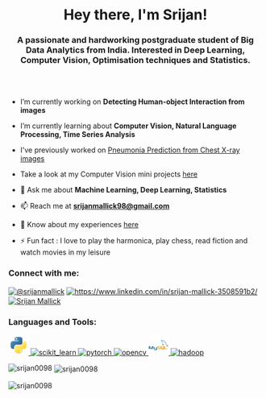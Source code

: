 <h1 align="center">Hey there, I'm Srijan!</h1>
<h3 align="center">A passionate and hardworking postgraduate student of Big Data Analytics from India. Interested in Deep Learning, Computer Vision, Optimisation techniques and Statistics.</h3>
<br>
<br>
 
- I’m currently working on <b>Detecting Human-object Interaction from images</b>

- I’m currently learning about **Computer Vision, Natural Language Processing, Time Series Analysis**

- I've previously worked on [Pneumonia Prediction from Chest X-ray images](https://github.com/Srijan0098/Pneumonia-Prediction)

- Take a look at my Computer Vision mini projects [here](https://github.com/Srijan0098/Computer-Vision)

- 💬 Ask me about **Machine Learning, Deep Learning, Statistics**

- 📫 Reach me at **srijanmallick98@gmail.com**

- 📄 Know about my experiences [here](Srijan_Mallick_Resume.pdf)

- ⚡ Fun fact : I love to play the harmonica, play chess, read fiction and watch movies in my leisure

<h3 align="left">Connect with me:</h3>
<p align="left">
<a href="https://twitter.com/@srijanmallick" target="blank"><img align="center" src="https://raw.githubusercontent.com/rahuldkjain/github-profile-readme-generator/master/src/images/icons/Social/twitter.svg" alt="@srijanmallick" height="30" width="40" /></a>
<a href="https://www.linkedin.com/in/srijan-mallick-3508591b2/" target="blank"><img align="center" src="https://raw.githubusercontent.com/rahuldkjain/github-profile-readme-generator/master/src/images/icons/Social/linked-in-alt.svg" alt="https://www.linkedin.com/in/srijan-mallick-3508591b2/" height="30" width="40" /></a>
<a href="https://www.facebook.com/srijan.mallick/" target="blank"><img align="center" src="https://raw.githubusercontent.com/rahuldkjain/github-profile-readme-generator/master/src/images/icons/Social/facebook.svg" alt="Srijan Mallick" height="30" width="40" /></a>
</p>

<h3 align="left">Languages and Tools:</h3>
<p align="left">  <a href="https://www.python.org" target="_blank"> <img src="https://raw.githubusercontent.com/devicons/devicon/master/icons/python/python-original.svg" alt="python" width="40" height="40"/> </a> <a href="https://scikit-learn.org/" target="_blank"> <img src="https://upload.wikimedia.org/wikipedia/commons/0/05/Scikit_learn_logo_small.svg" alt="scikit_learn" width="40" height="40"/> </a> <a href="https://pytorch.org/" target="_blank"> <img src="https://www.vectorlogo.zone/logos/pytorch/pytorch-icon.svg" alt="pytorch" width="40" height="40"/> </a> <a href="https://opencv.org/" target="_blank"> <img src="https://www.vectorlogo.zone/logos/opencv/opencv-icon.svg" alt="opencv" width="40" height="40"/> </a> <a href="https://www.mysql.com/" target="_blank"> <img src="https://raw.githubusercontent.com/devicons/devicon/master/icons/mysql/mysql-original-wordmark.svg" alt="mysql" width="40" height="40"/> </a> <a href="https://hadoop.apache.org/" target="_blank"> <img src="https://www.vectorlogo.zone/logos/apache_hadoop/apache_hadoop-icon.svg" alt="hadoop" width="40" height="40"/> </a> </p>

<p><img align="left" src="https://github-readme-stats.vercel.app/api/top-langs?username=srijan0098&show_icons=true&locale=en&layout=compact" alt="srijan0098" /></p>

<p>&nbsp;<img align="center" src="https://github-readme-stats.vercel.app/api?username=srijan0098&show_icons=true&locale=en" alt="srijan0098" /></p>

<p><img align="center" src="https://github-readme-streak-stats.herokuapp.com/?user=srijan0098&" alt="srijan0098" /></p>
